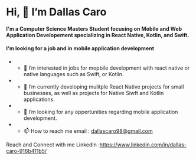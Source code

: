 # Hi, 👋 I’m Dallas Caro 

#### I'm a Computer Science Masters Student focusing on Mobile and Web Application Developement specializing in React Native, Kotlin, and Swift.
#### I'm looking for a job and in mobile application development

- * 👀 I’m interested in jobs  for mopbile development with react native or native languages such as Swift, or Kotlin.
- * 🌱 I’m currently developing mulitple React Native projects for small businesses, as well as projects for Native Siwft and Kotlin applications. 
- * 💞️ I’m looking for any oppertunities regarding mobile application development. 
- * 📫 How to reach me email : dallascaro98@gmail.com

Reach and Connect with me 
LinkedIn :https://www.linkedin.com/in/dallas-caro-916b411b5/
